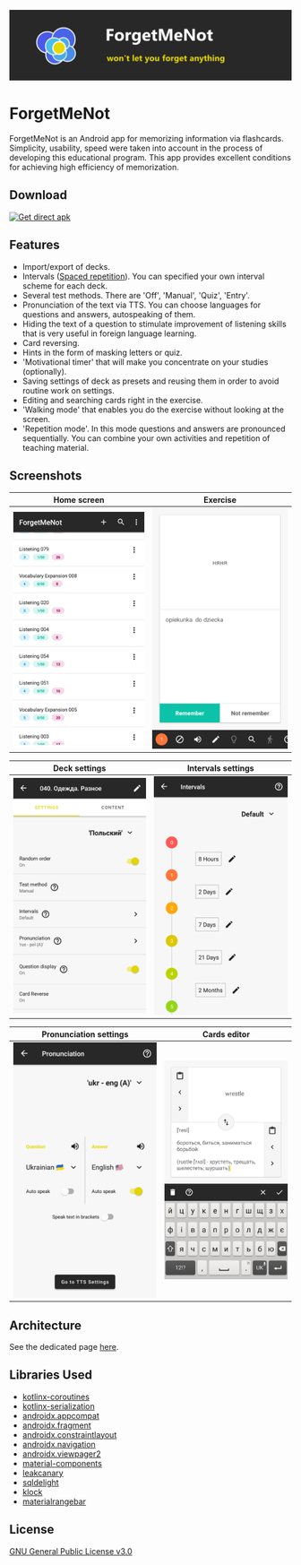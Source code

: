![Header](/.github/readme/fmn_header.png)

ForgetMeNot
===========

ForgetMeNot is an Android app for memorizing information via flashcards. Simplicity, usability, speed were taken into account in the process of developing this educational program. This app provides excellent conditions for achieving high efficiency of memorization.

Download
--------

[<img src="https://raw.githubusercontent.com/tema6120/ForgetMeNot/master/.github/readme/direct_apk_download.png"
      alt="Get direct apk"
      height="80">](https://github.com/tema6120/ForgetMeNot/releases/download/1.0.1/ForgetMeNot_v1.0.1.apk)

Features
--------

* Import/export of decks.
* Intervals ([Spaced repetition](https://en.wikipedia.org/wiki/Spaced_repetition)). You can specified your own interval scheme for each deck.
* Several test methods. There are 'Off', 'Manual', 'Quiz', 'Entry'.
* Pronunciation of the text via TTS. You can choose languages for questions and answers, autospeaking of them.
* Hiding the text of a question to stimulate improvement of listening skills that is very useful in foreign language learning.
* Card reversing.
* Hints in the form of masking letters or quiz.
* 'Motivational timer' that will make you concentrate on your studies (optionally).
* Saving settings of deck as presets and reusing them in order to avoid routine work on settings.
* Editing and searching cards right in the exercise.
* 'Walking mode' that enables you do the exercise without looking at the screen.
* 'Repetition mode'. In this mode questions and answers are pronounced sequentially. You can combine your own activities and repetition of teaching material.

Screenshots
-----------

| Home screen                                                | Exercise                                             |
|:----------------------------------------------------------:|:----------------------------------------------------:|
| ![Home screen](/.github/readme/screenshot_home_screen.png) | ![Exercise](/.github/readme/screenshot_exercise.png) |

| Deck settings                                                  | Intervals settings                                                       |
|:--------------------------------------------------------------:|:------------------------------------------------------------------------:|
| ![Deck settings](/.github/readme/screenshot_deck_settings.png) | ![Intervals settings](/.github/readme/screenshot_intervals_settings.png) |

| Pronunciation settings                                                           | Cards editor                                                 |
|:--------------------------------------------------------------------------------:|:------------------------------------------------------------:|
| ![Pronunciation settings](/.github/readme/screenshot_pronunciation_settings.png) | ![Cards editor](/.github/readme/screenshot_cards_editor.png) |

Architecture
------------

See the dedicated page [here](/.github/readme/ARCHITECTURE.md).

Libraries Used
--------------

* [kotlinx-coroutines](https://github.com/Kotlin/kotlinx.coroutines)
* [kotlinx-serialization](https://github.com/Kotlin/kotlinx.serialization)
* [androidx.appcompat](https://developer.android.com/jetpack/androidx/releases/appcompat)
* [androidx.fragment](https://developer.android.com/jetpack/androidx/releases/fragment)
* [androidx.constraintlayout](https://developer.android.com/jetpack/androidx/releases/constraintlayout)
* [androidx.navigation](https://developer.android.com/jetpack/androidx/releases/navigation)
* [androidx.viewpager2](https://developer.android.com/jetpack/androidx/releases/viewpager2)
* [material-components](https://github.com/material-components/material-components-android)
* [leakcanary](https://github.com/square/leakcanary)
* [sqldelight](https://github.com/cashapp/sqldelight)
* [klock](https://github.com/korlibs/klock)
* [materialrangebar](https://github.com/oli107/material-range-bar)

License
-------

[GNU General Public License v3.0](LICENSE)

